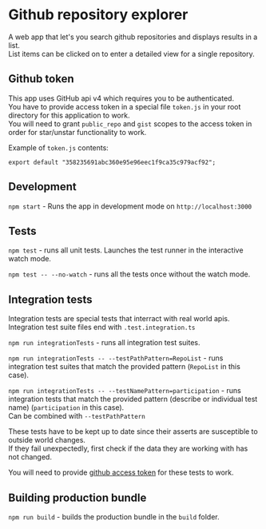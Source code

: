 # Github repository explorer

A web app that let's you search github repositories and displays results in a list.<br>
List items can be clicked on to enter a detailed view for a single repository.

## Github token

This app uses GitHub api v4 which requires you to be authenticated.<br>
You have to provide access token in a special file `token.js` in your root directory for this application to work.<br>
You will need to grant `public_repo` and `gist` scopes to the access token in order for star/unstar functionality to work.

Example of `token.js` contents:
```
export default "358235691abc360e95e96eec1f9ca35c979acf92";
```

## Development

`npm start` - Runs the app in development mode on `http://localhost:3000`


## Tests

`npm test` - runs all unit tests.
Launches the test runner in the interactive watch mode.

`npm test -- --no-watch` - runs all the tests once without the watch mode.

## Integration tests

Integration tests are special tests that interract with real world apis.<br>
Integration test suite files end with `.test.integration.ts`

`npm run integrationTests` - runs all integration test suites.

`npm run integrationTests -- --testPathPattern=RepoList` - runs integration test suites that match the provided pattern (`RepoList` in this case).

`npm run integrationTests -- --testNamePattern=participation` - runs integration tests that match the provided pattern (describe or individual test name) (`participation` in this case).<br>
Can be combined with `--testPathPattern`


These tests have to be kept up to date since their asserts are susceptible to outside world changes.<br>
If they fail unexpectedly, first check if the data they are working with has not changed.

You will need to provide [github access token](#github-token) for these tests to work.

## Building production bundle

`npm run build` - builds the production bundle in the `build` folder.
